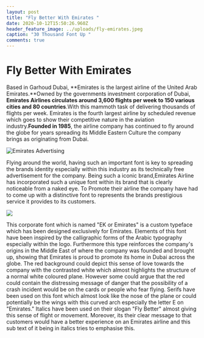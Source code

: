 ```yaml
---
layout: post
title: "Fly Better With Emirates "
date: 2020-10-12T15:50:26.960Z
header_feature_image: ../uploads/fly-emirates.jpeg
caption: "30 Thousand Font Up "
comments: true
---
```

# Fly Better With Emirates

Based in Garhoud Dubai, **Emirates is the largest airline of the United Arab Emirates.**Owned by the governments  investment corporation of Dubai, **Emirates Airlines circulates around 3,600 flights per week to 150 various cities and 80 countries**.With this mammoth task of delivering thousands of flights per week. Emirates is the fourth largest airline by scheduled revenue which goes to show their competitive nature in the aviation industry.**Founded in 1985**, the airline company has continued to fly around the globe for years spreading its Middle Eastern Culture the company brings as originating from Dubai.

![Emirates Advertising ](../uploads/emirates-1-.png "Emirates Advertising ")

Flying around the world, having such an important font is key to spreading the brands identity especially within this industry as its technically free advertisement for the company. Being such a iconic brand,Emirates Airline has incorporated such a unique font within its brand that is clearly noticeable from a naked eye. To Promote their airline the company have had to come up with a distinctive font to represents the brands prestigious service it provides to its customers.

![](../uploads/emirates-font-.jpg)

This corporate font which is named "EK or Emirates" is a custom typeface which has been designed exclusively for Emirates. Elements of this font have been inspired by the calligraphic forms of the Arabic typography especially within the logo. Furthermore this type reinforces the company's origins in the Middle East of where the company was founded and brought up, showing that Emirates is proud to promote its home in Dubai across the globe. The red background could depict this sense of love towards the company with the contrasted white which almost highlights the structure of a normal white coloured plane. However some could argue that the red could contain the distressing message of danger that the possibility of a crash incident would be on the cards or people who fear flying. Serifs have been used on this font which almost look like the nose of the plane or could potentially be the wings with this curved arch especially the letter E on "Emirates." Italics have been used on their slogan "Fly Better" almost giving this sense of flight or movement. Moreover, its their clear message to that customers would have a better experience on an Emirates airline and this sub text of it being in italics tries to emphasise this.